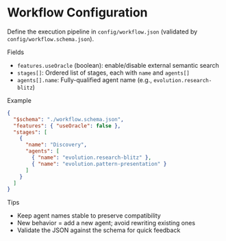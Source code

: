 # Workflow Configuration

Define the execution pipeline in `config/workflow.json` (validated by `config/workflow.schema.json`).

Fields
- `features.useOracle` (boolean): enable/disable external semantic search
- `stages[]`: Ordered list of stages, each with `name` and `agents[]`
- `agents[].name`: Fully-qualified agent name (e.g., `evolution.research-blitz`)

Example
```json
{
  "$schema": "./workflow.schema.json",
  "features": { "useOracle": false },
  "stages": [
    {
      "name": "Discovery",
      "agents": [
        { "name": "evolution.research-blitz" },
        { "name": "evolution.pattern-presentation" }
      ]
    }
  ]
}
```

Tips
- Keep agent names stable to preserve compatibility
- New behavior = add a new agent; avoid rewriting existing ones
- Validate the JSON against the schema for quick feedback

